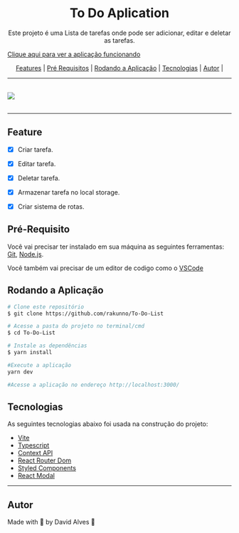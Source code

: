 <h1 align='center'>To Do Aplication</h1>
<p align='center'>Este projeto é uma Lista de tarefas onde pode ser adicionar, editar e deletar as tarefas.</p>
<p><a href='https://david-react-to-do-list.netlify.app/'>Clique aqui para ver a aplicação funcionando</a></p>

<p align='center'>
<a href='#feature'>Features</a> |
<a href='#pré-requisito'>Pré Requisitos</a> |
<a href='#pré-requisito'>Rodando a Aplicação</a> |
<a href='#pré-requisito'>Tecnologias</a> |
<a href='#pré-requisito'>Autor</a> |
</p>
<hr>
<br>
<a href='https://david-react-to-do-list.netlify.app/'>
<img src='./github/todo.gif'>
</a>
<br>
<br>
<hr>

 ## Feature

- [x] Criar tarefa.
- [x] Editar tarefa.
- [x] Deletar tarefa.
- [x] Armazenar tarefa no local storage.
- [x] Criar sistema de rotas.


## Pré-Requisito

Você vai precisar ter instalado em sua máquina as seguintes ferramentas: <a href='https://git-scm.com/'>Git</a>, <a href='https://nodejs.org/en/'>Node.js</a>.

Você também vai precisar de um editor de codigo como o <a href='https://code.visualstudio.com/'>VSCode</a>

## Rodando a Aplicação
```bash
# Clone este repositório
$ git clone https://github.com/rakunno/To-Do-List

# Acesse a pasta do projeto no terminal/cmd
$ cd To-Do-List

# Instale as dependências
$ yarn install

#Execute a aplicação
yarn dev

#Acesse a aplicação no endereço http://localhost:3000/
```

## Tecnologias
As seguintes tecnologias abaixo foi usada na construção do projeto:

- <a href='https://vitejs.dev/'>Vite</a>
- <a href='https://www.typescriptlang.org/'>Typescript</a>
- <a href='https://pt-br.reactjs.org/docs/context.html'>Context API</a>
- <a href='https://v5.reactrouter.com/web/guides/quick-start'>React Router Dom</a>
- <a href='https://styled-components.com/'>Styled Components</a>
- <a href='https://github.com/reactjs/react-modal'>React Modal</a>
<hr>

## Autor
Made with 💜 by David Alves 👋
